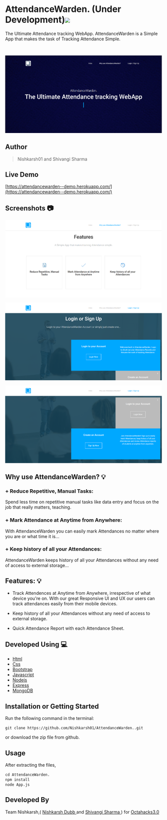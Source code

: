 # AttendanceWarden. (Under Development)<img src="https://media.giphy.com/media/WUlplcMpOCEmTGBtBW/giphy.gif" width="30"> 

The Ultimate Attendance tracking WebApp. AttendanceWarden is a Simple App that makes the task of Tracking Attendance Simple.

<br>

![WebApp Screenshot](screenshots/1.jpg)
## Author 
> Nishkarsh01 and Shivangi Sharma

## Live Demo 

[https://attendancewarden--demo.herokuapp.com/](https://attendancewarden--demo.herokuapp.com/)

## Screenshots 📷



![WebApp Screenshot](screenshots/2.png)

![WebApp Screenshot](screenshots/3.png)

![WebApp Screenshot](screenshots/4.png)

## Why use AttendanceWarden? 💡 

### + Reduce Repetitive, Manual Tasks: 

Spend less time on repetitive manual tasks like data entry and focus on the job that really matters, teaching.

### + Mark Attendance at Anytime from Anywhere: 

With AttendanceWarden you can easily mark Attendances no matter where you are or what time it is...

### + Keep history of all your Attendances: 

AttendanceWarden keeps history of all your Attendances without any need of access to external storage...


##  Features: 💡 

+ Track Attendences at Anytime from Anywhere, irrespective of what device you're on. With our great Responsive UI and UX our users can track attendances easily from their mobile devices.

+ Keep history of all your Attendances without any need of access to external storage.

+ Quick Attendance Report with each Attendance Sheet.

## Developed Using 💻

+ [Html](https://developer.mozilla.org/en-US/docs/Web/HTML)
+ [Css](https://developer.mozilla.org/en-US/docs/Web/CSS)
+ [Bootstrap](https://getbootstrap.com/)
+ [Javascript](https://developer.mozilla.org/en-US/docs/Web/javascript)
+ [Nodejs](https://nodejs.org/en/)
+ [Express](http://expressjs.com/)
+ [MongoDB](https://www.mongodb.com/)

## Installation or Getting Started

Run the following command in the terminal:

	git clone https://github.com/Nishkarsh01/AttendanceWarden..git
or download the zip file from github.
    

## Usage
After extracting the files,

    cd AttendanceWarden.
    npm install 
    node App.js
    
  
## Developed By

Team Nishkarsh,( [Nishkarsh Dubb ](http://nishkarshdubb-fullstack.herokuapp.com/) and [Shivangi Sharma ](https://www.linkedin.com/in/shivangiisharma/) ) for [Octahacks3.0](https://octahacks.tech/)
